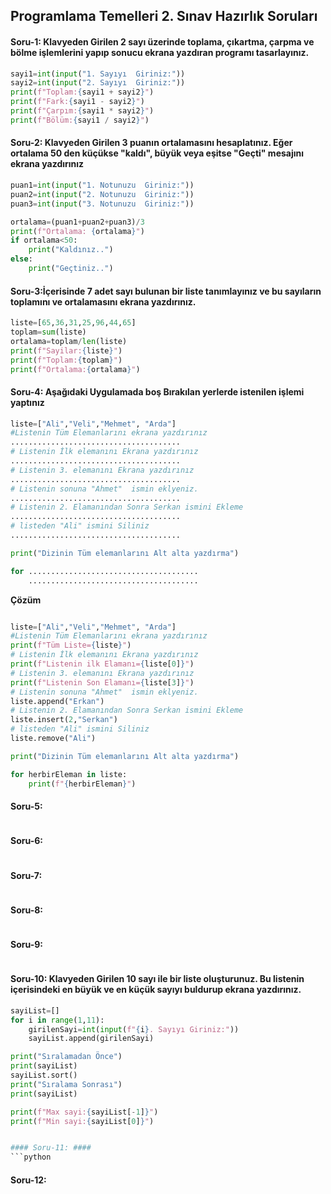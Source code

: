 ## Programlama Temelleri 2. Sınav Hazırlık Soruları ##

#### Soru-1: Klavyeden Girilen 2 sayı üzerinde toplama, çıkartma, çarpma ve bölme işlemlerini yapıp sonucu ekrana yazdıran programı tasarlayınız. ####
```python
sayi1=int(input("1. Sayıyı  Giriniz:"))
sayi2=int(input("2. Sayıyı  Giriniz:"))
print(f"Toplam:{sayi1 + sayi2}")
print(f"Fark:{sayi1 - sayi2}")
print(f"Çarpım:{sayi1 * sayi2}")
print(f"Bölüm:{sayi1 / sayi2}")
```


#### Soru-2: Klavyeden Girilen 3 puanın ortalamasını hesaplatınız. Eğer ortalama 50 den küçükse "kaldı", büyük veya eşitse "Geçti" mesajını ekrana yazdırınız ####

```python
puan1=int(input("1. Notunuzu  Giriniz:"))
puan2=int(input("2. Notunuzu  Giriniz:"))
puan3=int(input("3. Notunuzu  Giriniz:"))

ortalama=(puan1+puan2+puan3)/3
print(f"Ortalama: {ortalama}")
if ortalama<50:
    print("Kaldınız..")
else:
    print("Geçtiniz..")
```

#### Soru-3:İçerisinde 7 adet sayı bulunan bir liste tanımlayınız ve bu sayıların toplamını ve ortalamasını ekrana yazdırınız. ####
```python
liste=[65,36,31,25,96,44,65]
toplam=sum(liste)
ortalama=toplam/len(liste)
print(f"Sayilar:{liste}")
print(f"Toplam:{toplam}")
print(f"Ortalama:{ortalama}")

```
#### Soru-4: Aşağıdaki Uygulamada boş Bırakılan yerlerde istenilen işlemi yaptınız ####
```python
liste=["Ali","Veli","Mehmet", "Arda"]
#Listenin Tüm Elemanlarını ekrana yazdırınız
......................................
# Listenin İlk elemanını Ekrana yazdırınız
......................................
# Listenin 3. elemanını Ekrana yazdırınız
......................................
# Listenin sonuna "Ahmet"  ismin eklyeniz.
......................................
# Listenin 2. Elamanından Sonra Serkan ismini Ekleme
......................................
# listeden "Ali" ismini Siliniz
......................................

print("Dizinin Tüm elemanlarını Alt alta yazdırma")

for ......................................
    ......................................
```
**Çözüm**
```python

liste=["Ali","Veli","Mehmet", "Arda"]
#Listenin Tüm Elemanlarını ekrana yazdırınız
print(f"Tüm Liste={liste}")
# Listenin İlk elemanını Ekrana yazdırınız
print(f"Listenin ilk Elamanı={liste[0]}")
# Listenin 3. elemanını Ekrana yazdırınız
print(f"Listenin Son Elamanı={liste[3]}")
# Listenin sonuna "Ahmet"  ismin eklyeniz.
liste.append("Erkan")
# Listenin 2. Elamanından Sonra Serkan ismini Ekleme
liste.insert(2,"Serkan")
# listeden "Ali" ismini Siliniz
liste.remove("Ali")

print("Dizinin Tüm elemanlarını Alt alta yazdırma")

for herbirEleman in liste:
    print(f"{herbirEleman}")
```


#### Soru-5: ####
```python

```

#### Soru-6: ####
```python

```

#### Soru-7: ####
```python

```

#### Soru-8: ####
```python

```

#### Soru-9: ####
```python

```

#### Soru-10: Klavyeden Girilen 10 sayı ile bir liste oluşturunuz. Bu listenin içerisindeki en büyük ve en küçük sayıyı buldurup ekrana yazdırınız. ####
```python
sayiList=[]
for i in range(1,11):
    girilenSayi=int(input(f"{i}. Sayıyı Giriniz:"))
    sayiList.append(girilenSayi)

print("Sıralamadan Önce")
print(sayiList)
sayiList.sort()
print("Sıralama Sonrası")
print(sayiList)

print(f"Max sayi:{sayiList[-1]}")
print(f"Min sayi:{sayiList[0]}")


#### Soru-11: ####
```python

```

#### Soru-12: ####
```python

```
